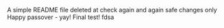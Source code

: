 A simple README file
deleted at
check again
and again
safe changes only
Happy passover - yay!
Final test!
fdsa
